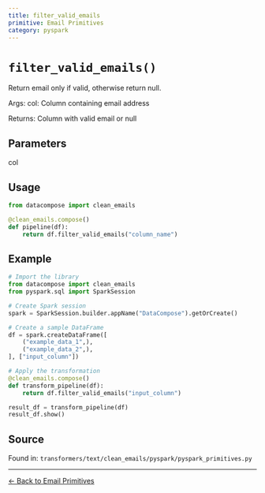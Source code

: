```yaml
---
title: filter_valid_emails
primitive: Email Primitives
category: pyspark
---
```


# `filter_valid_emails()`

Return email only if valid, otherwise return null.

Args:
    col: Column containing email address

Returns:
    Column with valid email or null

## Parameters

col

## Usage

```python
from datacompose import clean_emails

@clean_emails.compose()
def pipeline(df):
    return df.filter_valid_emails("column_name")
```

## Example

```python
# Import the library
from datacompose import clean_emails
from pyspark.sql import SparkSession

# Create Spark session
spark = SparkSession.builder.appName("DataCompose").getOrCreate()

# Create a sample DataFrame
df = spark.createDataFrame([
    ("example_data_1",),
    ("example_data_2",),
], ["input_column"])

# Apply the transformation
@clean_emails.compose()
def transform_pipeline(df):
    return df.filter_valid_emails("input_column")

result_df = transform_pipeline(df)
result_df.show()
```

## Source

Found in: `transformers/text/clean_emails/pyspark/pyspark_primitives.py`

---
[← Back to Email Primitives](/primitives/emails)
